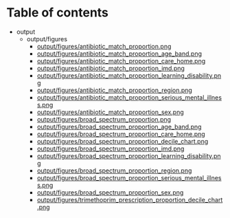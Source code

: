 # Table of contents

* output
  * output/figures
    * [output/figures/antibiotic_match_proportion.png](output/figures/antibiotic_match_proportion.png)
    * [output/figures/antibiotic_match_proportion_age_band.png](output/figures/antibiotic_match_proportion_age_band.png)
    * [output/figures/antibiotic_match_proportion_care_home.png](output/figures/antibiotic_match_proportion_care_home.png)
    * [output/figures/antibiotic_match_proportion_imd.png](output/figures/antibiotic_match_proportion_imd.png)
    * [output/figures/antibiotic_match_proportion_learning_disability.png](output/figures/antibiotic_match_proportion_learning_disability.png)
    * [output/figures/antibiotic_match_proportion_region.png](output/figures/antibiotic_match_proportion_region.png)
    * [output/figures/antibiotic_match_proportion_serious_mental_illness.png](output/figures/antibiotic_match_proportion_serious_mental_illness.png)
    * [output/figures/antibiotic_match_proportion_sex.png](output/figures/antibiotic_match_proportion_sex.png)
    * [output/figures/broad_spectrum_proportion.png](output/figures/broad_spectrum_proportion.png)
    * [output/figures/broad_spectrum_proportion_age_band.png](output/figures/broad_spectrum_proportion_age_band.png)
    * [output/figures/broad_spectrum_proportion_care_home.png](output/figures/broad_spectrum_proportion_care_home.png)
    * [output/figures/broad_spectrum_proportion_decile_chart.png](output/figures/broad_spectrum_proportion_decile_chart.png)
    * [output/figures/broad_spectrum_proportion_imd.png](output/figures/broad_spectrum_proportion_imd.png)
    * [output/figures/broad_spectrum_proportion_learning_disability.png](output/figures/broad_spectrum_proportion_learning_disability.png)
    * [output/figures/broad_spectrum_proportion_region.png](output/figures/broad_spectrum_proportion_region.png)
    * [output/figures/broad_spectrum_proportion_serious_mental_illness.png](output/figures/broad_spectrum_proportion_serious_mental_illness.png)
    * [output/figures/broad_spectrum_proportion_sex.png](output/figures/broad_spectrum_proportion_sex.png)
    * [output/figures/trimethoprim_prescription_proportion_decile_chart.png](output/figures/trimethoprim_prescription_proportion_decile_chart.png)